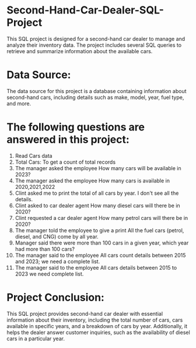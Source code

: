 # Second-Hand-Car-Dealer-SQL-Project
This SQL project is designed for a second-hand car dealer to manage and analyze their inventory data. The project includes several SQL queries to retrieve and summarize information about the available cars.


# Data Source:
The data source for this project is a database containing information about second-hand cars, including details such as make, model, year, fuel type, and more.

# The following questions are answered in this project: 
1) Read Cars data
2) Total Cars: To get a count of total records
3) The manager asked the employee How many cars will be available in 2023?
4) The manager asked the employee How many cars is available in 2020,2021,2022
5) Clint asked me to print the total of all cars by year. I don't see all the details.
6) Clint asked to car dealer agent How many diesel cars will there be in 2020?
7) Clint requested a car dealer agent How many petrol cars will there be in 2020?
8) The manager told the employee to give a print All the fuel cars (petrol, diesel, and CNG) come by all year.
9) Manager said there were more than 100 cars in a given year, which year had more than 100 cars?
10) The manager said to the employee All cars count details between 2015 and 2023; we need a complete list.
11) The manager said to the employee All cars details between 2015 to 2023 we need complete list.

# Project Conclusion:
This SQL project provides second-hand car dealer with essential information about their inventory, including the total number of cars, cars available in specific years, and a breakdown of cars by year. Additionally, it helps the dealer answer customer inquiries, such as the availability of diesel cars in a particular year.
